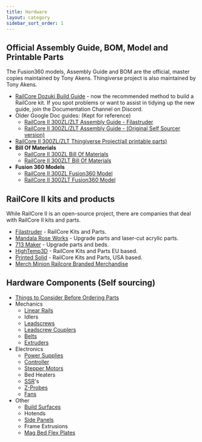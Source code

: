 ```yaml
---
title: Hardware
layout: category
sidebar_sort_order: 1
---
```


## Official Assembly Guide, BOM, Model and Printable Parts 

The Fusion360 models, Assembly Guide and BOM are the official, master copies maintained by Tony Akens. Thingiverse project is also maintained by Tony Akens.

 * [RailCore Dozuki Build Guide](https://railcore.dozuki.com/c/RailCore_II) -  now the recommended method to build a RailCore kit. If you spot problems or want to assist in tidying up the new guide, join the Documentation Channel on Discord.
 * Older Google Doc guides: (Kept for reference)  
   * [RailCore II 300ZL/ZLT Assembly Guide - Filastruder](https://railcore.page.link/fskit) 
   * [RailCore II 300ZL/ZLT Assembly Guide - (Original Self Sourcer version)](https://railcore.page.link/guide)
 * [RailCore II 300ZL/ZLT Thingiverse Project(all printable parts)](https://www.thingiverse.com/thing:2407174)
 * **Bill Of Materials**
   * [RailCore II 300ZL Bill Of Materials](https://railcore.page.link/zlbom)
   * [RailCore II 300ZLT Bill Of Materials](https://railcore.page.link/zltbom)
 * **Fusion 360 Models**
   * [RailCore II 300ZL Fusion360 Model](https://railcore.page.link/zlmodel)
   * [RailCore II 300ZLT Fusion360 Model](https://railcore.page.link/zltmodel)
   
## RailCore II kits and products

While RailCore II is an open-source project, there are companies that deal with RailCore II kits and parts.

* [Filastruder](https://www.filastruder.com/collections/railcore) - RailCore Kits and Parts.
* [Mandala Rose Works](http://www.mandalaroseworks.com/) - Upgrade parts and laser-cut acrylic parts.
* [713 Maker](https://713maker.com/railcore) - Upgrade parts and beds.
* [HighTemp3D](https://www.HighTemp3D.com/) - RailCore Kits and Parts EU based.
* [Printed Solid](https://printedsolid.com/) - RailCore Kits and Parts, USA based.
* [Merch Minion Railcore Branded Merchandise](http://kninedhp.merchminion.com/)

## Hardware Components (Self sourcing)

* [Things to Consider Before Ordering Parts](./things_to_consider_before_ordering_parts.md)
* Mechanics
  * [Linear Rails](./linear_rails.md)
  * Idlers
  * [Leadscrews](./leadscrews.md)
  * [Leadscrew Couplers](./leadscrew_couplers.md)
  * [Belts](./belts.md)
  * [Extruders](./extruders.md)
* Electronics
  * [Power Supplies](./power_supplies.md)
  * [Controller](./controller.md)
  * [Stepper Motors](./stepper_motors.md)
  * Bed Heaters
  * [SSR](./ssr.md)'s
  * [Z-Probes](./z_probe.md)
  * [Fans](./fans.md)
* Other
  * [Build Surfaces](./build_surfaces.md)
  * Hotends
  * [Side Panels](./side_panels.md)
  * Frame Extrusions
  * [Mag Bed Flex Plates](./mag_bed_flex_plates.md)

